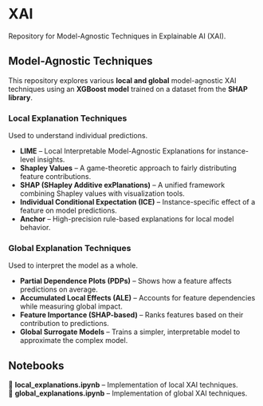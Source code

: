 # XAI  
Repository for Model-Agnostic Techniques in Explainable AI (XAI).  

## Model-Agnostic Techniques  
This repository explores various **local and global** model-agnostic XAI techniques using an **XGBoost model** trained on a dataset from the **SHAP library**.  

### Local Explanation Techniques  
Used to understand individual predictions.  
- **LIME** – Local Interpretable Model-Agnostic Explanations for instance-level insights.  
- **Shapley Values** – A game-theoretic approach to fairly distributing feature contributions.  
- **SHAP (SHapley Additive exPlanations)** – A unified framework combining Shapley values with visualization tools.  
- **Individual Conditional Expectation (ICE)** – Instance-specific effect of a feature on model predictions.  
- **Anchor** – High-precision rule-based explanations for local model behavior.  

### Global Explanation Techniques  
Used to interpret the model as a whole.  
- **Partial Dependence Plots (PDPs)** – Shows how a feature affects predictions on average.  
- **Accumulated Local Effects (ALE)** – Accounts for feature dependencies while measuring global impact.  
- **Feature Importance (SHAP-based)** – Ranks features based on their contribution to predictions.  
- **Global Surrogate Models** – Trains a simpler, interpretable model to approximate the complex model.  

## Notebooks  
📂 **local_explanations.ipynb** – Implementation of local XAI techniques.  
📂 **global_explanations.ipynb** – Implementation of global XAI techniques.  

